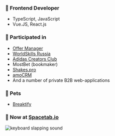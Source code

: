 ### 📌 Frontend Developer
- TypeScript, JavaScript
- Vue.JS, React.js

### 📁 Participated in
- [Offer Manager](https://offer.page/)
- [WorldSkills Russia](https://worldskills.ru/)
- [Adidas Creators Club](https://www.adidas.ru/creatorsclub)
- MostBet (bookmaker)
- [Shakes.pro](http://shakes.pro/)
- [amoCRM](https://www.amocrm.ru/)
- And a number of private B2B web-applications

### 🐼 Pets 
- [Breaktify](https://nbrylevv.github.io/breaktify/?lang=en)


### 🎹 Now at [Spacetab.io](https://spacetab.io)

![keyboard slapping sound](https://media.tenor.com/adoVIoM4eo4AAAAC/keyboard-cat.gif)
